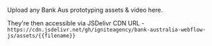 Upload any Bank Aus prototyping assets & video here.

They're then accessible via JSDelivr CDN URL - `https://cdn.jsdelivr.net/gh/igniteagency/bank-australia-webflow-js/assets/{{filename}}`
